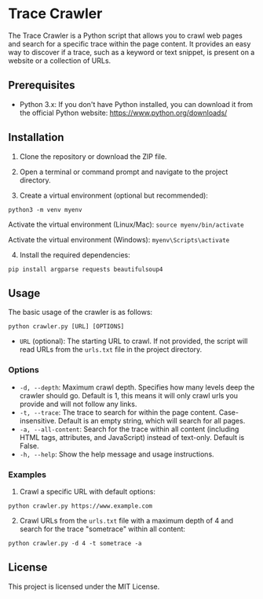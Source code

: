 # Trace Crawler

The Trace Crawler is a Python script that allows you to crawl web pages and search for a specific trace within the page content. It provides an easy way to discover if a trace, such as a keyword or text snippet, is present on a website or a collection of URLs.

## Prerequisites

- Python 3.x: If you don't have Python installed, you can download it from the official Python website: https://www.python.org/downloads/

## Installation

1. Clone the repository or download the ZIP file.

2. Open a terminal or command prompt and navigate to the project directory.

3. Create a virtual environment (optional but recommended):

```python3 -m venv myenv```

Activate the virtual environment (Linux/Mac):
```source myenv/bin/activate``` 


Activate the virtual environment (Windows):
```myenv\Scripts\activate```




4. Install the required dependencies:

```pip install argparse requests beautifulsoup4```


## Usage

The basic usage of the crawler is as follows:

```python crawler.py [URL] [OPTIONS]```


- `URL` (optional): The starting URL to crawl. If not provided, the script will read URLs from the `urls.txt` file in the project directory.

### Options

- `-d, --depth`: Maximum crawl depth. Specifies how many levels deep the crawler should go. Default is 1, this means it will only crawl urls you provide and will not follow any links.
- `-t, --trace`: The trace to search for within the page content. Case-insensitive. Default is an empty string, which will search for all pages.
- `-a, --all-content`: Search for the trace within all content (including HTML tags, attributes, and JavaScript) instead of text-only. Default is False.
- `-h, --help`: Show the help message and usage instructions.

### Examples

1. Crawl a specific URL with default options:

```python crawler.py https://www.example.com```


2. Crawl URLs from the `urls.txt` file with a maximum depth of 4 and search for the trace "sometrace" within all content:

```python crawler.py -d 4 -t sometrace -a```


## License

This project is licensed under the MIT License. 


